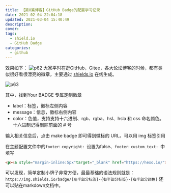 ```yaml
---
title: 【第8篇博客】GitHub Badge的配置学习记录
date: 2021-02-04 22:04:18
updated: 2021-03-04 15:40:49
description: 
cover: 
tags: 
  - shield.io
  - GitHub Badge
categories: 
  - github
---
```






效果如下：
![p62](https://cdn.imzjw.cn/img/62)
大家平时在逛GitHub，Gitee，各大论坛博客的时候，都有类似很好看很漂亮的徽章，主要通过 [shields.io](https://shields.io/) 在线生成。

![p63](https://cdn.imzjw.cn/img/63)

其中，找到Your BADGE 专属定制徽章
- label：标签，徽标左侧内容
- message：信息，徽标右侧内容
- color：色值，支持支持十六进制、rgb、rgba、hsl、hsla 和 css 命名颜色。十六进制记得删除前面的 # 号

输入相关信息后，点击 make badge 即可得到徽标的 URL。可以用 img 标签引用

在主题配置文件中的`footer`:  `copyright: `设置为false、`footer`:  `custom_text: `中填写
```html
<p><a style="margin-inline:5px"target="_blank" href="https://hexo.io/"><img src="https://img.shields.io/badge/Frame-Hexo-blue?style=flat&logo=hexo" title="博客框架为 Hexo" alt="HEXO"></a><a style="margin-inline:5px"target="_blank" href="https://butterfly.js.org/"><img src="https://img.shields.io/badge/Theme-Butterfly-6513df?style=flat&logo=bitdefender" title="主题采用 Butterfly" alt="Butterfly"></a><a style="margin-inline:5px"target="_blank" href="https://www.jsdelivr.com/"><img src="https://img.shields.io/badge/CDN-jsDelivr-orange?style=flat&logo=jsDelivr" title="本站使用 Jsdelivr 为静态资源提供CDN加速" alt="Jsdelivr"></a><a style="margin-inline:5px"target="_blank" href="https://github.com/"><img src="https://img.shields.io/badge/Source-Github-d021d6?style=flat&logo=GitHub" title="本站项目由 GitHub 托管" alt="GitHub"></a><a style="margin-inline:5px"target="_blank"href="http://creativecommons.org/licenses/by-nc-sa/4.0/"><img src="https://img.shields.io/badge/Copyright-BY--NC--SA%204.0-d42328?style=flat&logo=Claris" alt="img" title="本站采用知识共享署名-非商业性使用-相同方式共享4.0国际许可协议进行许可"></a></p>
```
可以发现，简单定制小牌子非常方便，最最基础的语法规则就是：
`https://img.shields.io/badge/{左半部分标签}-{右半部分标签}-{右半部分颜色}`
还可以贴在markdown文档中。